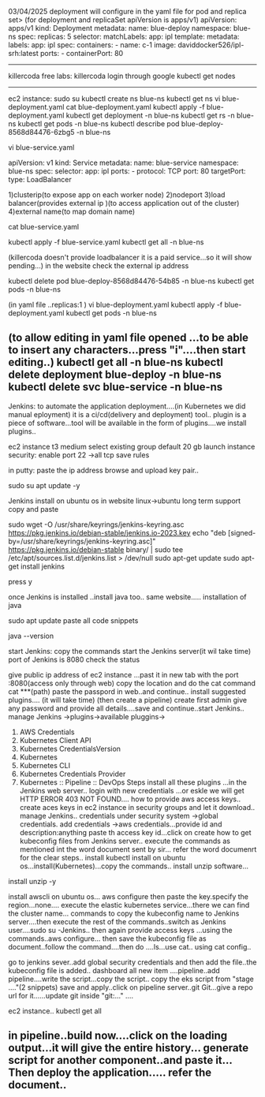 03/04/2025
deployment will configure in the yaml file for pod and replica set>
(for deployment and replicaSet apiVersion is apps/v1)
apiVersion: apps/v1
kind: Deployment
metadata:
  name: blue-deploy
  namespace: blue-ns
spec:
  replicas: 5
  selector:
    matchLabels:
      app: ipl
  template:
    metadata:
      labels:
        app: ipl
    spec:
      containers:
        - name: c-1
          image: daviddocker526/ipl-srh:latest
          ports:
            - containerPort: 80

--------------------
killercoda free labs:
killercoda login through google
kubectl get nodes

--------------------
ec2 instance:
sudo su
kubectl create ns blue-ns
kubectl get ns
vi blue-deployment.yaml
cat blue-deployment.yaml
kubectl apply -f blue-deployment.yaml
kubectl get deployment -n blue-ns
kubectl get rs -n blue-ns
kubectl get pods -n blue-ns
kubectl describe pod blue-deploy-8568d84476-6zbg5 -n blue-ns

vi blue-service.yaml

apiVersion: v1
kind: Service
metadata:
  name: blue-service
  namespace: blue-ns
spec:
  selector:
    app: ipl
  ports:
    - protocol: TCP
      port: 80
      targetPort:
  type: LoadBalancer



1)clusterip(to expose app on each worker node)
2)nodeport
3)load balancer(provides external ip )(to access application out of the cluster)
4)external name(to map domain name)

cat blue-service.yaml

kubectl apply -f blue-service.yaml
kubectl get all -n blue-ns

(killercoda doesn't provide loadbalancer it is a paid service...so it will show pending...)
in the website check the external ip address

kubectl delete pod blue-deploy-8568d84476-54b85 -n blue-ns
kubectl get pods -n blue-ns
  
(in yaml file ..replicas:1 )
vi blue-deployment.yaml
kubectl apply -f blue-deployment.yaml
kubectl get pods -n blue-ns


(to allow editing in yaml file opened ...to be able to insert any characters...press "i"....then start editing..)
kubectl get all -n blue-ns
kubectl delete deployment blue-deploy -n blue-ns
kubectl delete svc blue-service -n blue-ns
------------------------------------------------------------------------------
Jenkins:
to automate the application deployment....(in Kubernetes we did manual eployment)
it is a ci/cd(delivery and deployment) tool..
plugin is a piece of software...tool will be available in the form of plugins....we install plugins..


ec2 instance
t3 medium
select existing group default
20 gb launch instance
security:
enable port 22 ->all tcp save rules

in putty:
paste the ip address
browse  and upload key pair..

sudo su
apt update -y


Jenkins install on ubuntu os in website
linux->ubuntu
long term support
copy and paste

sudo wget -O /usr/share/keyrings/jenkins-keyring.asc \
  https://pkg.jenkins.io/debian-stable/jenkins.io-2023.key
echo "deb [signed-by=/usr/share/keyrings/jenkins-keyring.asc]" \
  https://pkg.jenkins.io/debian-stable binary/ | sudo tee \
  /etc/apt/sources.list.d/jenkins.list > /dev/null
sudo apt-get update
sudo apt-get install jenkins

press y

once Jenkins is installed ..install java too..
same website.....
installation of java

sudo apt update
paste all code snippets

java --version

start Jenkins:
copy the commands
start the Jenkins server(it wil take time)
port of Jenkins is 8080
check the status

give public ip address of ec2 instance ...past it in new tab with  the port :8080(access only through web)
copy the location and do the cat command
cat ***(path)
paste the passpord in web..and continue..
install suggested plugins....
(it will take time)
(then create a pipeline)
create first admin
give any password
 and provide all details....save and continue..start Jenkins..
manage Jenkins
->plugins->available pluggins->

1.	AWS Credentials
2.	Kubernetes Client API
3.	Kubernetes CredentialsVersion
4.	Kubernetes
5.	Kubernetes CLI
6.	Kubernetes Credentials Provider
7.	Kubernetes :: Pipeline :: DevOps Steps
install all these plugins ...in the Jenkins web server..
login with new credentials ...or eskle we will get HTTP ERROR 403 NOT FOUND....
how to provide aws access keys..
create aces keys in ec2 instance in security groups and let it download..
manage Jenkins..
credentials under security
system ->global credentials.  add credentials ->aws credentials...provide id and description:anything
paste th access key id...click on create
how to get kubeconfig files from Jenkins server..
execute the commands as mentioned int the word document sent by sir...
refer the word documenrt for the clear steps..
install kubectl install on ubuntu os...install(Kubernetes)...copy the commands..
install unzip software...

install unzip -y

install awscli on ubuntu os...
aws configure then paste the key.specify the region...none....
execute the elastic kubernetes service...there we can find the cluster name...
commands to copy the kubeconfig name to Jenkins server....then execute the rest of the commands..switch as Jenkins user....sudo su -Jenkins..
then again provide access keys ...using the commands..aws configure...
then save the kubeconfig file as document..follow the command....then do ....ls...use cat..
using cat config..

go to jenkins sever..add global security credentials and then add the file..the kubeconfig file is added..
dashboard  all new item ....pipeline..add
pipeline....write the script...copy the script..
copy the eks script from "stage ...."(2 snippets)
save and apply..click on pipeline server..git Git...give a repo url for it......update git inside "git:..."
....

ec2 instance..
kubectl get all


in pipeline..build now....click on the loading output...it will give the entire history...
generate script for another component..and paste it...
Then deploy the application.....
refer the document..
------------------------------------------------------------------
